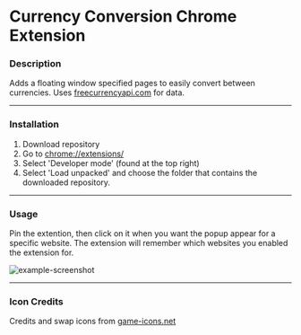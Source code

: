 # Currency Conversion Chrome Extension

### Description

Adds a floating window specified pages to easily convert between currencies. Uses [freecurrencyapi.com](https://freecurrencyapi.com/) for data.

---

### Installation

1. Download repository
2. Go to [chrome://extensions/](chrome://extensions/)
3. Select 'Developer mode' (found at the top right)
4. Select 'Load unpacked' and choose the folder that contains the downloaded repository.

---

### Usage

Pin the extention, then click on it when you want the popup appear for a specific website. The extension will remember which websites you enabled the extension for.

![example-screenshot](https://github.com/tristan-harris/CurrencyConversionExtension/assets/53396419/a4c6fe35-f02a-4930-b491-f31e34a64e01)

---

### Icon Credits

Credits and swap icons from [game-icons.net](https://game-icons.net/)
